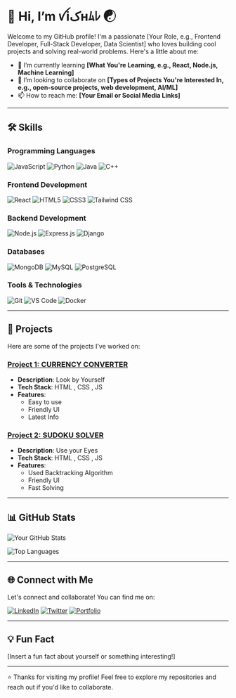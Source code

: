 # 👋 Hi, I’m   ꪜiکнﾑﾚ  ☯

Welcome to my GitHub profile! I'm a passionate [Your Role, e.g., Frontend Developer, Full-Stack Developer, Data Scientist] who loves building cool projects and solving real-world problems. Here's a little about me:

- 🌱 I’m currently learning **[What You're Learning, e.g., React, Node.js, Machine Learning]**
- 💞️ I’m looking to collaborate on **[Types of Projects You're Interested In, e.g., open-source projects, web development, AI/ML]**
- 📫 How to reach me: **[Your Email or Social Media Links]**

---

## 🛠️ Skills

### Programming Languages
![JavaScript](https://img.shields.io/badge/JavaScript-F7DF1E?style=for-the-badge&logo=javascript&logoColor=black)
![Python](https://img.shields.io/badge/Python-3776AB?style=for-the-badge&logo=python&logoColor=white)
![Java](https://img.shields.io/badge/Java-ED8B00?style=for-the-badge&logo=openjdk&logoColor=white)
![C++](https://img.shields.io/badge/C%2B%2B-00599C?style=for-the-badge&logo=c%2B%2B&logoColor=white)

### Frontend Development
![React](https://img.shields.io/badge/React-20232A?style=for-the-badge&logo=react&logoColor=61DAFB)
![HTML5](https://img.shields.io/badge/HTML5-E34F26?style=for-the-badge&logo=html5&logoColor=white)
![CSS3](https://img.shields.io/badge/CSS3-1572B6?style=for-the-badge&logo=css3&logoColor=white)
![Tailwind CSS](https://img.shields.io/badge/Tailwind_CSS-38B2AC?style=for-the-badge&logo=tailwind-css&logoColor=white)

### Backend Development
![Node.js](https://img.shields.io/badge/Node.js-339933?style=for-the-badge&logo=node.js&logoColor=white)
![Express.js](https://img.shields.io/badge/Express.js-000000?style=for-the-badge&logo=express&logoColor=white)
![Django](https://img.shields.io/badge/Django-092E20?style=for-the-badge&logo=django&logoColor=white)

### Databases
![MongoDB](https://img.shields.io/badge/MongoDB-47A248?style=for-the-badge&logo=mongodb&logoColor=white)
![MySQL](https://img.shields.io/badge/MySQL-4479A1?style=for-the-badge&logo=mysql&logoColor=white)
![PostgreSQL](https://img.shields.io/badge/PostgreSQL-4169E1?style=for-the-badge&logo=postgresql&logoColor=white)

### Tools & Technologies
![Git](https://img.shields.io/badge/Git-F05032?style=for-the-badge&logo=git&logoColor=white)
![VS Code](https://img.shields.io/badge/VS_Code-007ACC?style=for-the-badge&logo=visual-studio-code&logoColor=white)
![Docker](https://img.shields.io/badge/Docker-2496ED?style=for-the-badge&logo=docker&logoColor=white)

---

## 🚀 Projects

Here are some of the projects I've worked on:

### [Project 1: CURRENCY CONVERTER](https://exprt-coder.github.io/CURRENCY-CONVERTER/)
- **Description**: Look by Yourself
- **Tech Stack**: HTML , CSS , JS
- **Features**:
  - Easy to use
  - Friendly UI
  - Latest Info

### [Project 2: SUDOKU SOLVER](https://vishal67596759.github.io/Sudoku-Solver/)
- **Description**: Use your Eyes
- **Tech Stack**: HTML , CSS , JS
- **Features**:
  - Used Backtracking Algorithm 
  - Friendly UI
  - Fast Solving 

---

## 📊 GitHub Stats

![Your GitHub Stats](https://github-readme-stats.vercel.app/api?username=exprt-coder&show_icons=true&theme=radical)

![Top Languages](https://github-readme-stats.vercel.app/api/top-langs/?username=exprt-coder&layout=compact&theme=radical)

---

## 🌐 Connect with Me

Let's connect and collaborate! You can find me on:

[![LinkedIn](https://img.shields.io/badge/LinkedIn-0077B5?style=for-the-badge&logo=linkedin&logoColor=white)](https://www.linkedin.com/in/yourprofile/)
[![Twitter](https://img.shields.io/badge/Twitter-1DA1F2?style=for-the-badge&logo=twitter&logoColor=white)](https://twitter.com/yourhandle)
[![Portfolio](https://img.shields.io/badge/Portfolio-000000?style=for-the-badge&logo=About.me&logoColor=white)](https://yourportfolio.com)

---

## 💡 Fun Fact

[Insert a fun fact about yourself or something interesting!]

---

⭐️ Thanks for visiting my profile! Feel free to explore my repositories and reach out if you'd like to collaborate.
